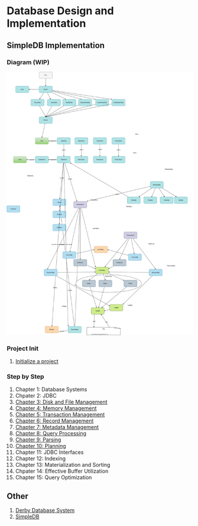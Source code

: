 # Database Design and Implementation

## SimpleDB Implementation

### Diagram (WIP)

![](simpledb/docs/simpledb.drawio.svg)
### Project Init
1. [Initialize a project](simpledb/docs/00-initialize-project.md)
### Step by Step
1. Chapter 1: Database Systems
1. Chpater 2: JDBC
1. [Chapter 3: Disk and File Management](simpledb/docs/03-disk-file-management.md)
1. [Chapter 4: Memory Management](simpledb/docs/04-memory-management.md)
1. [Chapter 5: Transaction Management](simpledb/docs/05-transaction-management.md)
1. [Chapter 6: Record Management](simpledb/docs/06-record-management.md)
1. [Chapter 7: Metadata Management](simpledb/docs/07-metadata-management.md)
1. [Chapter 8: Query Processing](simpledb/docs/08-query-processing.md)
1. [Chapter 9: Parsing](simpledb/docs/09-parsing.md)
1. [Chapter 10: Planning](simpledb/docs/10-planning.md)
1. Chapter 11: JDBC Interfaces
1. Chapter 12: Indexing
1. Chapter 13: Materialization and Sorting
1. Chpater 14: Effective Buffer Utilization
1. Chapter 15: Query Optimization


## Other

1. [Derby Database System](docs/01-database-systems/02-derbydatabase-system)
1. [SimpleDB](docs/01-database-systems/04-simpledb/README.md)
